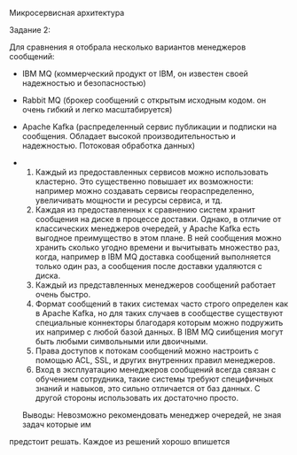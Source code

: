 Микросервисная архитектура


Задание 2:

Для сравнения я отобрала несколько вариантов менеджеров сообщений:
- IBM MQ (коммерческий продукт от IBM, он известен своей надежностью и безопасностью)
- Rabbit MQ (брокер сообщений с открытым исходным кодом. он очень гибкий и легко масштабируется)
- Apache Kafka (распределенный сервис публикации и подписки на сообщения. Обладает высокой производительностью и надежностью. Потоковая обработка данных)

- 1. Каждый из предоставленных сервисов можно использовать кластерно. Это существенно повышает их возможности: например можно создавать сервисы геораспределенно, увеличивать мощности и ресурсы сервиса, и тд.
  2. Каждая из предоставленных к сравнению систем хранит сообщения на диске в процессе доставки. Однако, в отличие от классических менеджеров очередей, у Apache Kafka есть выгодное преимущество в этом плане. В ней сообщения можно хранить сколько угодно времени и вычитывать множество раз, когда, например в IBM MQ доставка сообщений выполняется только один раз, а сообщения после доставки удаляются с диска.
  3. Каждый из представленных менеджеров сообщений работает очень быстро.
  4. Формат сообщений в таких системах часто строго определен как в Apache Kafka, но для таких случаев в сообществе существуют специальные коннекторы благодаря которым можно подружить их например с любой базой данных. В IBM MQ сиибщения могут быть любыми символьными или двоичными.
  5. Права доступов к потокам сообщений можно настроить с помощью ACL, SSL, и других внутренних правил менеджеров.
  6. Вход в эксплуатацию менеджеров сообщений всегда связан с обучением сотрудника, такие системы требуют специфичных знаний и навыков, это сильно отличается от баз данных. С другой стороны использовать их достаточно просто.

  Выводы:
  Невозможно рекомендовать менеджер очередей, не зная задач которые им



предстоит решать.
  Каждое из решений хорошо впишется 
